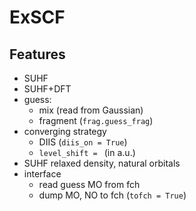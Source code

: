 # ExSCF

## Features
* SUHF
* SUHF+DFT
* guess: 
  + mix (read from Gaussian)
  + fragment (`frag.guess_frag`)
* converging strategy
  + DIIS (`diis_on = True`)
  + `level_shift = ` (in a.u.)
* SUHF relaxed density, natural orbitals
* interface
  + read guess MO from fch
  + dump MO, NO to fch (`tofch = True`)

